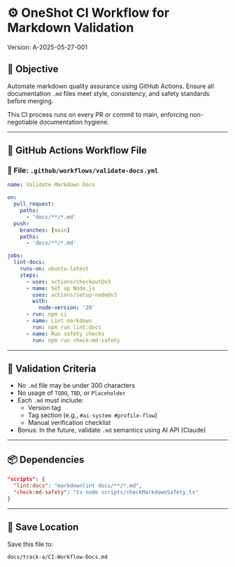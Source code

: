 # ⚙️ OneShot CI Workflow for Markdown Validation

Version: A-2025-05-27-001

## 🎯 Objective
Automate markdown quality assurance using GitHub Actions. Ensure all documentation `.md` files meet style, consistency, and safety standards before merging.

This CI process runs on every PR or commit to main, enforcing non-negotiable documentation hygiene.

---

## 🚀 GitHub Actions Workflow File
### 📄 File: `.github/workflows/validate-docs.yml`
```yaml
name: Validate Markdown Docs

on:
  pull_request:
    paths:
      - 'docs/**/*.md'
  push:
    branches: [main]
    paths:
      - 'docs/**/*.md'

jobs:
  lint-docs:
    runs-on: ubuntu-latest
    steps:
      - uses: actions/checkout@v3
      - name: Set up Node.js
        uses: actions/setup-node@v3
        with:
          node-version: '20'
      - run: npm ci
      - name: Lint markdown
        run: npm run lint:docs
      - name: Run safety checks
        run: npm run check:md-safety
```

---

## 🧪 Validation Criteria
- No `.md` file may be under 300 characters
- No usage of `TODO`, `TBD`, or `Placeholder`
- Each `.md` must include:
  - Version tag
  - Tag section (e.g., `#ai-system #profile-flow`)
  - Manual verification checklist
- Bonus: In the future, validate `.md` semantics using AI API (Claude)

---

## 📦 Dependencies
```json
"scripts": {
  "lint:docs": "markdownlint docs/**/*.md",
  "check:md-safety": "ts-node scripts/checkMarkdownSafety.ts"
}
```

---

## 📁 Save Location
Save this file to:
```
docs/track-a/CI-Workflow-Docs.md
```
